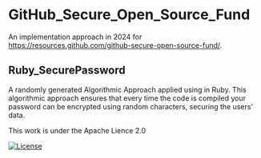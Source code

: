 # GitHub_Secure_Open_Source_Fund
An implementation approach in 2024 for https://resources.github.com/github-secure-open-source-fund/.



Ruby_SecurePassword
--------------
A randomly generated Algorithmic Approach applied using in Ruby. This algorithmic approach ensures that every time the code is compiled your password can be encrypted using random characters, securing the users' data.





This work is under the Apache Lience 2.0


[![License](https://img.shields.io/badge/License-Apache_2.0-blue.svg)](https://opensource.org/licenses/Apache-2.0)
